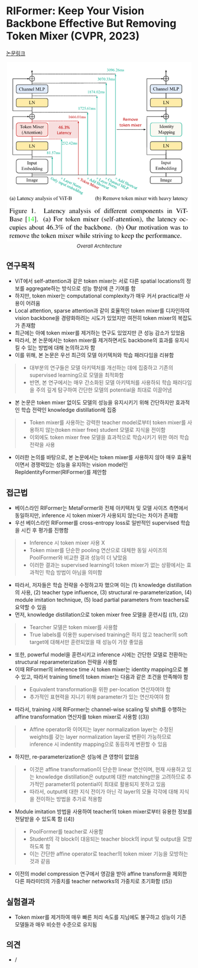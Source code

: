 # RIFormer: Keep Your Vision Backbone Effective But Removing Token Mixer (CVPR, 2023)

[논문링크](https://arxiv.org/abs/2304.05659)

<p align="center">
    <img width="500" alt='fig1' src="./img/01_48_01.png?raw=true"></br>
    <em><font size=2>Overall Architecture</font></em>
</p>

## 연구목적
- ViT에서 self-attention과 같은 token mixer는 서로 다른 spatial locations의 정보를 aggregate하는 방식으로 성능 향상에 큰 기여를 함
- 하지만, token mixer는 computational complexity가 매우 커서 practical한 사용이 어려움
- Local attention, sparse attention과 같이 효율적인 token mixer를 디자인하여 vision backbone을 경량화하려는 시도가 있었지만 여전히 token mixer의 복잡도가 존재함
- 최근에는 아예 token mixer를 제거하는 연구도 있었지만 큰 성능 감소가 있었음
- 따라서, 본 논문에서는 token mixer를 제거하면서도 backbone의 효과를 유지시킬 수 있는 방법에 대해 논의하고자 함
- 이를 위해, 본 논문은 우선 최근의 모델 아키텍처와 학습 패러다임을 리뷰함
> - 대부분의 연구들은 모델 아키텍처를 개선하는 데에 집중하고 기존의 supervised learning으로 모델을 최적화함
> - 반면, 본 연구에서는 매우 간소화된 모델 아키텍처를 사용하되 학습 패러다임을 주의 깊게 탐구하여 간단한 모델의 potential을 최대로 이끌어냄
- 본 논문은 token mixer 없이도 모델의 성능을 유지시키기 위해 간단하지만 효과적인 학습 전략인 knowledge distillation에 집중
> - Token mixer를 사용하는 강력한 teacher model로부터 token mixer를 사용하지 않는(token mixer free) student 모델로 지식을 전이함
> - 이외에도 token mixer free 모델을 효과적으로 학습시키기 위한 여러 학습 전략을 사용
- 이러한 논의를 바탕으로, 본 논문에서는 token mixer를 사용하지 않아 매우 효율적이면서 경쟁력있는 성능을 유지하는 vision model인 RepIdentityFormer(RIFormer)를 제안함

## 접근법
- 베이스라인 RIFormer는 MetaFormer와 전체 아키텍처 및 모델 사이즈 측면에서 동일하지만, inference 시 token mixer가 사용되지 않는다는 차이가 존재함
- 우선 베이스라인 RIFormer를 cross-entropy loss로 일반적인 supervised 학습을 시킨 후 평가를 진행함
> - Inference 시 token mixer 사용 X
> - Token mixer를 단순한 pooling 연산으로 대체한 동일 사이즈의 PoolFormer와 비교한 결과 성능이 더 낮았음
> - 이러한 결과는 supervised learning이 token mixer가 없는 상황에서는 효과적인 학습 방법이 아님을 의미함
- 따라서, 저자들은 학습 전략을 수정하고자 했으며 이는 (1) knowledge distillation의 사용, (2) teacher type influence, (3) structural re-parameterization, (4) module imitation technique, (5) load partial parameters from teachers로 요약할 수 있음
- 먼저, knowledge distillation으로 token mixer free 모델을 훈련시킴 ((1), (2))
> - Tearcher 모델은 token mixer를 사용함
> - True labels를 이용한 supervised training은 하지 않고 teacher의 soft target에 대해서만 훈련되었을 때 성능이 가장 좋았음
- 또한, powerful model을 훈련시키고 inference 시에는 간단한 모델로 전환하는 structural reparameterization 전략을 사용함
- 이때 RIFormer의 inference time 시 token mixer는 identity mapping으로 볼 수 있고, 따라서 training time의 token mixer는 다음과 같은 조건을 만족해야 함
> - Equivalent transformation을 위한 per-location 연산자여야 함
> - 추가적인 표현력을 지니기 위해 parameter가 있는 연산자여야 함
- 따라서, training 시에 RIFormer는 channel-wise scaling 및 shift를 수행하는 affine transformation 연산자를 token mixer로 사용함 ((3))
> - Affine operator와 이어지는 layer normalization layer는 수정된 weights를 갖는 layer normalization layer로 변환이 가능하므로 inference 시 indentity mapping으로 동등하게 변환할 수 있음
- 하지만, re-parameterization은 성능에 큰 영향이 없었음
> - 이것은 affine transformation이 단순한 linear 연산이며, 현재 사용하고 있는 knowledge distillation은 output에 대한 matching만을 고려하므로 추가적인 parameter의 potential이 최대로 활용되지 못하고 있음
> - 따라서, output에 대한 지식 전이가 아닌 각 layer의 모듈 각각에 대해 지식을 전이하는 방법을 추가로 적용함
- Module imitation 방법을 사용하여 teacher의 token mixer로부터 유용한 정보를 전달받을 수 있도록 함 ((4))
> - PoolFormer를 teacher로 사용함
> - Student의 각 block이 대응되는 teacher block의 input 및 output을 모방하도록 함
> - 이는 간단한 affine operator로 teacher의 token mixer 기능을 모방하는 것과 같음
- 이전의 model compression 연구에서 영감을 받아 affine transform을 제외한 다른 파라미터의 가중치를 teacher networks의 가중치로 초기화함 ((5))

## 실험결과
- Token mixer를 제거하여 매우 빠른 처리 속도를 지님에도 불구하고 성능이 기존 모델들과 매우 비슷한 수준으로 유지됨

## 의견
- /